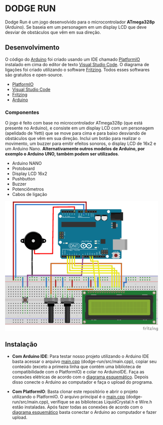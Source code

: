 # DODGE RUN
Dodge Run é um jogo desenvolvido para o microcontrolador **ATmega328p** (Arduino). Se baseia em um personagem em um display LCD que deve desviar de obstáculos que vêm em sua direção.

## Desenvolvimento
O código do [Arduino](https://www.arduino.cc/) foi criado usando um IDE chamado [PlatformIO](https://platformio.org/) instalado em cima do editor de texto [Visual Studio Code](https://code.visualstudio.com/). O diagrama de ligações foi criado utilizando o software [Fritzing](https://fritzing.org/home/). Todos esses softwares são gratuitos e open-source.
- [PlatformIO](https://platformio.org/)
- [Visual Studio Code](https://code.visualstudio.com/)
- [Fritzing](https://fritzing.org/home/)
- [Arduino](https://www.arduino.cc/)

### Componentes
O jogo é feito com base no microcontrolador ATmega328p (que está presente no Arduino), e consiste em um display LCD com um personagem (apelidado de Yetti) que se move para cima e para baixo desviando de obstáculos que vêm em sua direção. Inclui um botão para realizar o movimento, um buzzer para emitir efeitos sonoros, o display LCD de 16x2 e um Arduino Nano. **Alternativamente outros modelos de Arduino, por exemplo o Arduino UNO, também podem ser utilizados**.

- Arduino NANO
- Protoboard
- Display LCD 16x2
- Pushbutton
- Buzzer
- Potenciômetros
- Cabos de ligação

![Diagrama de Ligações](https://github.com/AloneInAbyss/dodge-run/blob/master/diagrama-ligacao.png)

## Instalação 
- **Com Arduino IDE**: Para testar nosso projeto utilizando o Arduino IDE basta acessar o arquivo [main.cpp](https://github.com/AloneInAbyss/dodge-run/blob/master/src/main.cpp) (dodge-run/src/main.cpp), copiar seu conteúdo (exceto a primeira linha que contém uma biblioteca de compatibilidade com o PlatformIO) e colar no ArduinoIDE. Faça as conexões elétricas de acordo com o [diagrama esquemático](https://github.com/AloneInAbyss/dodge-run/blob/master/diagrama-ligacao.png). Depois disso conecte o Arduino ao computador e faça o upload do programa.

- **Com PlatformIO**: Basta clonar este repositório e abrir o projeto utilizando o PlatformIO. O arquivo principal é o [main.cpp](https://github.com/AloneInAbyss/dodge-run/blob/master/src/main.cpp) (dodge-run/src/main.cpp), verifique se as bibliotecas LiquidCrystal.h e Wire.h estão instaladas. Após fazer todas as conexões de acordo com o [diagrama esquemático](https://github.com/AloneInAbyss/dodge-run/blob/master/diagrama-ligacao.png) basta conectar o Arduino ao computador e fazer upload.
